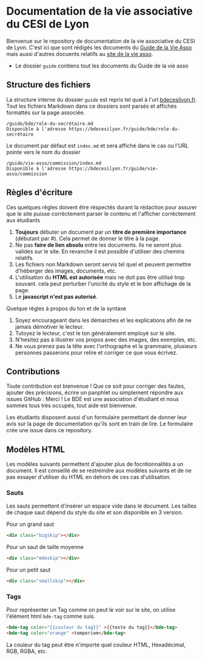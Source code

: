 # Documentation de la vie associative du CESI de Lyon

Bienvenue sur le repository de documentation de la vie associative du CESI de Lyon.
C'est ici que sont rédigés les documents du [Guide de la Vie Asso](https://bdecesilyon.fr/guide) mais aussi d'autres docuents relatifs au [site de la vie asso](https://bdecesilyon.fr/).

* Le dossier `guide` contiens tout les documents du Guide de la vie asso

## Structure des fichiers

La structure interne du dossier `guide` est repris tel quel à l'url [bdecesilyon.fr](https://bdecesilyon.fr/guide). Tout les fichiers Markdown dans ce dossiers sont parsés et affichés formattés sur la page associée.


```
/guide/bde/role-du-secrétaire.md
Disponible à l'adresse https://bdecesilyon.fr/guide/bde/role-du-secrétaire
```

Le document par défaut est `index.md` et sera affiché dans le cas ou l'URL pointe vers le nom du dossier

```
/guide/vie-asso/commission/index.md
Disponible à l'adresse https://bdecesilyon.fr/guide/vie-asso/commission
```

## Règles d'écriture

Ces quelques rêgles doivent être réspectés durant la rédaction pour assurer que le site puisse corrèctement parser le contenu et l'afficher corrèctement aux étudiants

1. **Toujours** débuter un document par un **titre de première importance** (débutant par #). Cela permet de donner le titre à la page.
2. Ne pas **faire de lien absolu** entre les documents. Ils ne seront plus valides sur le site. En revanche il est possible d'utiliser des chemins relatifs.
3. Les fichiers non Markdown seront servis tel quel et peuvent permettre d'héberger des images, documents, etc. 
4. L'utilisation du **HTML est autorisée** mais ne doit pas être utilisé trop souvant. cela peut perturber l'unicité du style et le bon affichage de la page.
5. Le **javascript n'est pas autorisé**.

Quelque règles à propos du ton et de la syntaxe

1. Soyez encourageant dans les démarches et les explications afin de ne jamais démotiver le lecteur.
2. Tutoyez le lecteur, c'est le ton généralement employé sur le site.
3. N'hesitez pas à illustrer vos propos avec des images, des exemples, etc.
4. Ne vous prenez pas la tête avec l'orthographe et la grammaire, plusieurs personnes passerons pour relire et corriger ce que vous écrivez.

## Contributions

Toute contribution est bienvenue !
Que ce soit pour corriger des fautes, ajouter des précisions, écrire un panphlet ou simplement répondre aux issues GitHub : Merci !
Le BDE est une association d'étudiant et nous sommes tous très occupés, tout aide est bienvenue.

Les étudiants disposent aussi d'un formulaire permettant de donner leur avis sur la page de documentation qu'ils sont en train de lire.
Le formulaire crée une issue dans ce repository.

## Modèles HTML

Les modèles suivants permettent d'ajouter plus de focntionnalités a un document.
Il est conseillé de se restreindre aux modèles suivants et de ne pas essayer d'utiliser du HTML en dehors de ces cas d'utilisation.

### Sauts

Les sauts permettent d'insèrer un espace vide dans le document.
Les tailles de chaque saut dépend du style du site et son disponible en 3 version.

Pour un grand saut

```html
<div class="bigskip"></div>
```

Pour un saut de taille moyenne

```html
<div class="mdeskip"></div>
```

Pour un petit saut

```html
<div class="smallskip"></div>
```

### Tags

Pour représenter un Tag comme on peut le voir sur le site, on utilise l'élément html `bde-tag` comme suis.

```html
<bde-tag color="{{couleur du tag}}" >{{texte du tag}}</bde-tag>
<bde-tag color="orange" >temperiem</bde-tag>
```

La couleur du tag peut être n'importe quel couleur HTML, Hexadécimal, RGB, RGBA, etc.
